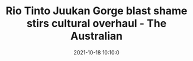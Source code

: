 ---
"title": "Rio Tinto Juukan Gorge blast shame stirs cultural overhaul - The Australian"
"date": "2021-10-18 10:10:0"
"feed_name": "GOOGLENEWSMINING"
"feed_website": "https://news.google.com/search?q=mining%2Bincident&hl=en-US&gl=US&ceid=US:en"
"feed_rss": "https://news.google.com/rss/search?q=mining%2Bincident&hl=en-US&gl=US&ceid=US:en"
"link": "https://www.theaustralian.com.au/nation/politics/rio-tinto-juukan-gorge-blast-shame-stirs-cultural-overhaul/news-story/3d167b4a0a0541a61110c3c4a66988df"
"source": "{'href': 'https://www.theaustralian.com.au', 'title': 'The Australian'}"
"file": "_posts/2021-1-1-f38dac14a000d30bc88b129442defba1b9b6298c.md"
"accident": "1"
"drilling": "0"
"represented_by": "0"
"dead": "0"
"injured": "0"
"arrested": "0"
"place": "unknown place"
"where": "unknown site"
"causes": "unknown"
"place_uri": "unknown place"
---